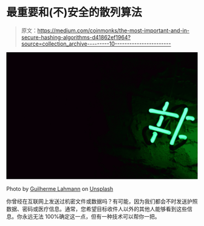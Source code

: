 # 最重要和(不)安全的散列算法

> 原文：<https://medium.com/coinmonks/the-most-important-and-in-secure-hashing-algorithms-d41862ef1964?source=collection_archive---------10----------------------->

![](img/48c47ef598964b7e5027e819d334cf05.png)

Photo by [Guilherme Lahmann](https://unsplash.com/es/@gui_horovitz?utm_source=medium&utm_medium=referral) on [Unsplash](https://unsplash.com?utm_source=medium&utm_medium=referral)

你曾经在互联网上发送过机密文件或数据吗？有可能，因为我们都会不时发送护照数据、密码或医疗信息。通常，您希望目标收件人以外的其他人能够看到这些信息。你永远无法 100%确定这一点，但有一种技术可以帮你一把。